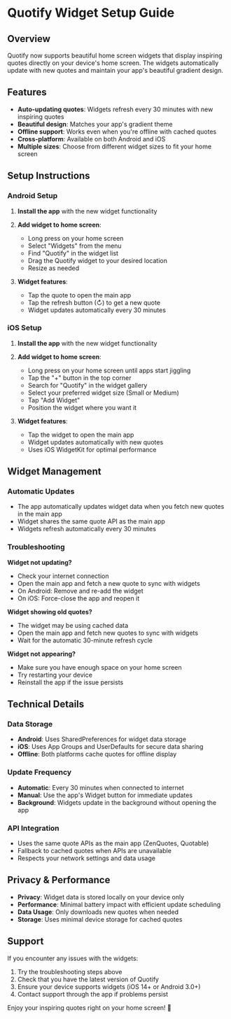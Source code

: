 # Quotify Widget Setup Guide

## Overview
Quotify now supports beautiful home screen widgets that display inspiring quotes directly on your device's home screen. The widgets automatically update with new quotes and maintain your app's beautiful gradient design.

## Features
- **Auto-updating quotes**: Widgets refresh every 30 minutes with new inspiring quotes
- **Beautiful design**: Matches your app's gradient theme
- **Offline support**: Works even when you're offline with cached quotes
- **Cross-platform**: Available on both Android and iOS
- **Multiple sizes**: Choose from different widget sizes to fit your home screen

## Setup Instructions

### Android Setup

1. **Install the app** with the new widget functionality
2. **Add widget to home screen**:
   - Long press on your home screen
   - Select "Widgets" from the menu
   - Find "Quotify" in the widget list
   - Drag the Quotify widget to your desired location
   - Resize as needed

3. **Widget features**:
   - Tap the quote to open the main app
   - Tap the refresh button (↻) to get a new quote
   - Widget updates automatically every 30 minutes

### iOS Setup

1. **Install the app** with the new widget functionality
2. **Add widget to home screen**:
   - Long press on your home screen until apps start jiggling
   - Tap the "+" button in the top corner
   - Search for "Quotify" in the widget gallery
   - Select your preferred widget size (Small or Medium)
   - Tap "Add Widget"
   - Position the widget where you want it

3. **Widget features**:
   - Tap the widget to open the main app
   - Widget updates automatically with new quotes
   - Uses iOS WidgetKit for optimal performance

## Widget Management

### Automatic Updates
- The app automatically updates widget data when you fetch new quotes in the main app
- Widget shares the same quote API as the main app
- Widgets refresh automatically every 30 minutes

### Troubleshooting

**Widget not updating?**
- Check your internet connection
- Open the main app and fetch a new quote to sync with widgets
- On Android: Remove and re-add the widget
- On iOS: Force-close the app and reopen it

**Widget showing old quotes?**
- The widget may be using cached data
- Open the main app and fetch new quotes to sync with widgets
- Wait for the automatic 30-minute refresh cycle

**Widget not appearing?**
- Make sure you have enough space on your home screen
- Try restarting your device
- Reinstall the app if the issue persists

## Technical Details

### Data Storage
- **Android**: Uses SharedPreferences for widget data storage
- **iOS**: Uses App Groups and UserDefaults for secure data sharing
- **Offline**: Both platforms cache quotes for offline display

### Update Frequency
- **Automatic**: Every 30 minutes when connected to internet
- **Manual**: Use the app's Widget button for immediate updates
- **Background**: Widgets update in the background without opening the app

### API Integration
- Uses the same quote APIs as the main app (ZenQuotes, Quotable)
- Fallback to cached quotes when APIs are unavailable
- Respects your network settings and data usage

## Privacy & Performance

- **Privacy**: Widget data is stored locally on your device only
- **Performance**: Minimal battery impact with efficient update scheduling
- **Data Usage**: Only downloads new quotes when needed
- **Storage**: Uses minimal device storage for cached quotes

## Support

If you encounter any issues with the widgets:
1. Try the troubleshooting steps above
2. Check that you have the latest version of Quotify
3. Ensure your device supports widgets (iOS 14+ or Android 3.0+)
4. Contact support through the app if problems persist

Enjoy your inspiring quotes right on your home screen! 🌟 